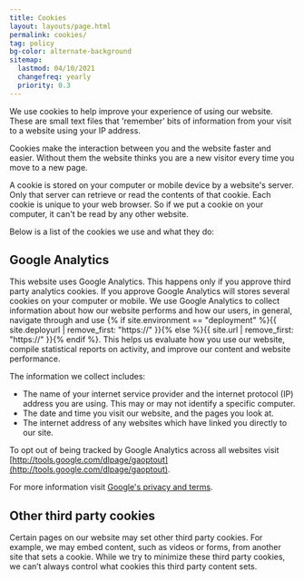 ```yaml
---
title: Cookies
layout: layouts/page.html
permalink: cookies/
tag: policy
bg-color: alternate-background
sitemap: 
  lastmod: 04/10/2021
  changefreq: yearly
  priority: 0.3
---
```



We use cookies to help improve your experience of using our website. These are small text files that 'remember' bits of information from your visit to a website using your IP address.

Cookies make the interaction between you and the website faster and easier. Without them the website thinks you are a new visitor every time you move to a new page.

A cookie is stored on your computer or mobile device by a website's server. Only that server can retrieve or read the contents of that cookie. Each cookie is unique to your web browser. So if we put a cookie on your computer, it can't be read by any other website.

Below is a list of the cookies we use and what they do:

## Google Analytics

This website uses Google Analytics. This happens only if you approve third party analytics cookies. If you approve Google Analytics will stores several cookies on your computer or mobile. We use Google Analytics to collect information about how our website performs and how our users, in general, navigate through and use {% if site.environment == "deployment" %}{{ site.deployurl | remove_first: "https://" }}{% else %}{{ site.url | remove_first: "https://" }}{% endif %}. This helps us evaluate how you use our website, compile statistical reports on activity, and improve our content and website performance.

The information we collect includes:

- The name of your internet service provider and the internet protocol (IP) address you are using. This may or may not identify a specific computer.
- The date and time you visit our website, and the pages you look at.
- The internet address of any websites which have linked you directly to our site.

To opt out of being tracked by Google Analytics across all websites visit [http://tools.google.com/dlpage/gaoptout](http://tools.google.com/dlpage/gaoptout).

For more information visit [Google's privacy and terms](https://policies.google.com/technologies/partner-sites).


## Other third party cookies

Certain pages on our website may set other third party cookies. For example, we may embed content, such as videos or forms, from another site that sets a cookie. While we try to minimize these third party cookies, we can’t always control what cookies this third party content sets.
